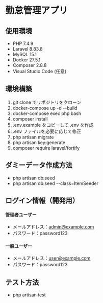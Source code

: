 # 勤怠管理アプリ

## 使用環境
- PHP 7.4.9
- Laravel 8.83.8
- MySQL 15.1
- Docker 27.5.1
- Composer 2.8.8
- Visual Studio Code (任意)

## 環境構築
1. git clone でリポジトリをクローン
2. docker-compose up -d --build
3. docker-compose exec php bash
4. composer install
5. .env.example をコピーして .env を作成
6. .env ファイルを必要に応じて修正
7. php artisan migrate
8. php artisan key:generate
9. composer require laravel/fortify

## ダミーデータ作成方法
- php artisan db:seed
- php artisan db:seed --class=ItemSeeder

## ログイン情報（開発用）
#### 管理者ユーザー
- メールアドレス：admin@example.com
- パスワード：password123
#### 一般ユーザー
- メールアドレス：user@example.com
- パスワード：password123

## テスト方法
- php artisan test